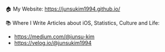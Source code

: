 🏠 My Website: https://junsukim1994.github.io/

📚 Where I Write Articles about iOS, Statistics, Culture and Life:
* https://medium.com/@junsu-kim
* https://velog.io/@junsukim1994
